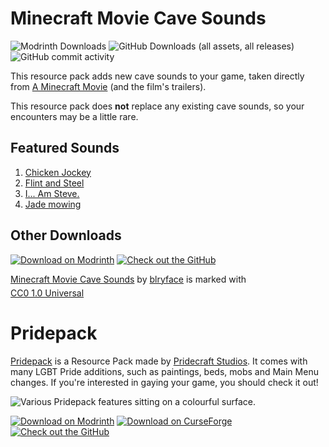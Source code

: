 # Minecraft Movie Cave Sounds

![Modrinth Downloads](https://img.shields.io/modrinth/dt/evutv2Wj?logo=modrinth&label=Modrinth%20downloads&color=%231bd96a&style=for-the-badge) ![GitHub Downloads (all assets, all releases)](https://img.shields.io/github/downloads/blryface/chickenjockey/total?style=for-the-badge&logo=github&label=Github%20Downloads) ![GitHub commit activity](https://img.shields.io/github/commit-activity/t/blryface/chickenjockey?style=for-the-badge&logo=github)

This resource pack adds new cave sounds to your game, taken directly from [A Minecraft Movie](https://en.wikipedia.org/wiki/A_Minecraft_Movie) (and the film's trailers).

This resource pack does **not** replace any existing cave sounds, so your encounters may be a little rare.

## Featured Sounds

1. [Chicken Jockey](https://github.com/blryface/chickenjockey/raw/refs/heads/iamsteve/assets/minecraft/sounds/ambient/cave/chickenjockey.ogg)
2. [Flint and Steel](https://github.com/blryface/chickenjockey/raw/refs/heads/iamsteve/assets/minecraft/sounds/ambient/cave/flintandsteel.ogg)
3. [I... Am Steve.](https://github.com/blryface/chickenjockey/raw/refs/heads/iamsteve/assets/minecraft/sounds/ambient/cave/iamsteve.ogg)
4. [Jade mowing](https://github.com/blryface/chickenjockey/raw/refs/heads/iamsteve/assets/minecraft/sounds/ambient/cave/jademow.ogg)

## Other Downloads

[![Download on Modrinth](https://raw.githubusercontent.com/intergrav/devins-badges/c7fd18efdadd1c3f12ae56b49afd834640d2d797/assets/cozy-minimal/available/modrinth_vector.svg)](https://modrinth.com/project/chickenjockeyy) [![Check out the GitHub](https://raw.githubusercontent.com/intergrav/devins-badges/c7fd18efdadd1c3f12ae56b49afd834640d2d797/assets/cozy-minimal/available/github_vector.svg)](https://github.com/blryface/chickenjockey)

<p xmlns:cc="http://creativecommons.org/ns#" xmlns:dct="http://purl.org/dc/terms/"><a property="dct:title" rel="cc:attributionURL" href="https://github.com/blryface/chickenjockey">Minecraft Movie Cave Sounds</a> by <a rel="cc:attributionURL dct:creator" property="cc:attributionName" href="https://blurry.gay">blryface</a> is marked with <a href="https://creativecommons.org/publicdomain/zero/1.0/?ref=chooser-v1" target="_blank" rel="license noopener noreferrer" style="display:inline-block;">CC0 1.0 Universal<img width="16" height="16" style="height:22px!important;margin-left:3px;vertical-align:text-bottom;" src="https://mirrors.creativecommons.org/presskit/icons/cc.svg?ref=chooser-v1" alt=""><img width="16" height="16" style="height:22px!important;margin-left:3px;vertical-align:text-bottom;" src="https://mirrors.creativecommons.org/presskit/icons/zero.svg?ref=chooser-v1" alt=""></a></p>

# Pridepack

[Pridepack](https://pridecraft.gay/pridepack) is a Resource Pack made by [Pridecraft Studios](https://pridecraft.gay). It comes with many LGBT Pride additions, such as paintings, beds, mobs and Main Menu changes. If you're interested in gaying your game, you should check it out!

![Various Pridepack features sitting on a colourful surface.](https://pridecraft.gay/gallery/pridepack/banner.avif)

[![Download on Modrinth](https://raw.githubusercontent.com/intergrav/devins-badges/c7fd18efdadd1c3f12ae56b49afd834640d2d797/assets/cozy-minimal/available/modrinth_vector.svg)](https://modrinth.com/project/pridepack) [![Download on CurseForge](https://raw.githubusercontent.com/intergrav/devins-badges/c7fd18efdadd1c3f12ae56b49afd834640d2d797/assets/cozy-minimal/available/curseforge_vector.svg)](https://www.curseforge.com/minecraft/texture-packs/pride-pack) [![Check out the GitHub](https://raw.githubusercontent.com/intergrav/devins-badges/c7fd18efdadd1c3f12ae56b49afd834640d2d797/assets/cozy-minimal/available/github_vector.svg)](https://git.pridecraft.gay/pridepack)
